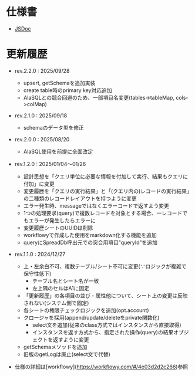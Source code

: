 # 仕様書

- [JSDoc](doc/index.html)

# 更新履歴

- rev.2.2.0 : 2025/09/28
  - upsert, getSchemaを追加実装
  - create table時のprimary key対応追加
  - AlaSQLとの競合回避のため、一部項目名変更(tables->tableMap, cols->colMap)

- rev.2.1.0 : 2025/09/18
  - schemaのデータ型を修正

- rev.2.0.0 : 2025/08/20
  - AlaSQL使用を前提に全面改定

- rev.1.2.0 : 2025/01/04〜01/26
  - 設計思想を「クエリ単位に必要な情報を付加して実行、結果もクエリに付加」に変更
  - 変更履歴を「クエリの実行結果」と「(クエリ内の)レコードの実行結果」の二種類のレコードレイアウトを持つように変更
  - エラー発生時、messageではなくエラーコードで返すよう変更
  - 1つの処理要求(query)で複数レコードを対象とする場合、一レコードでもエラーが発生したらエラーに
  - 変更履歴シートのUUIDは削除
  - workflowyで作成した使用をmarkdown化する機能を追加
  - queryにSpreadDb呼出元での突合用項目"queryId"を追加
  
- rev.1.1.0 : 2024/12/27
  - 上・左余白不可、複数テーブル/シート不可に変更(∵ロジックが複雑で保守性低下)
    - テーブル名とシート名が一致
    - 左上隅のセルはA1に固定
  - 「更新履歴」の各項目の並び・属性他について、シート上の変更は反映されない(システム側で固定)
  - 各シートの権限チェックロジックを追加(opt.account)
  - クロージャを採用(append/update/deleteをprivate関数化)
    - select文を追加(従来のclass方式ではインスタンスから直接取得)
    - インスタンスを返す方式から、指定された操作(query)の結果オブジェクトを返すように変更
  - getSchemaメソッドを追加
  - 旧版のgetLogは廃止(select文で代替)
- 仕様の詳細は[workflowy](<a href="https://workflowy.com/#/4e03d2d2c266)参照">https://workflowy.com/#/4e03d2d2c266)参照</a>
